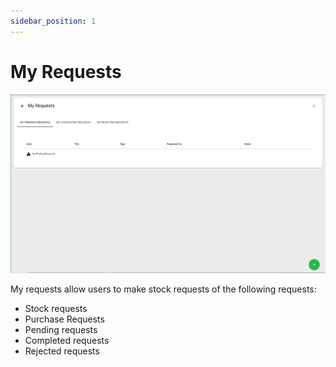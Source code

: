 ```yaml
---
sidebar_position: 1
---
```


# My Requests

![RequestPage](./requestspage.PNG)

My requests allow users to make stock requests of the following requests:

- Stock requests
- Purchase Requests
- Pending requests
- Completed requests
- Rejected requests
